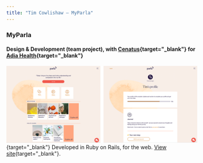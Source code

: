 ```yaml
---
title: "Tim Cowlishaw — MyParla"
---
```


### MyParla
#### Design & Development (team project), with [Cenatus](https://www.cenatus.org){target="_blank"} for [Adia Health](https://www.myparla.com/){target="_blank"}

[![Screenshots of the MyParla web application](/assets/img/parla.png)](https://www.myparla.com/){target="_blank"}
Developed in Ruby on Rails, for the web. [View site](https://www.myparla.com/){target="_blank"}.

